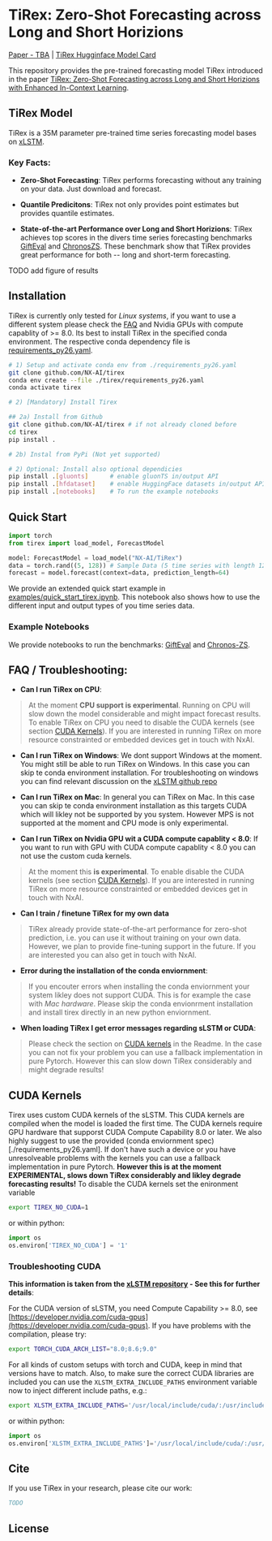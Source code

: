 # TiRex: Zero-Shot Forecasting across Long and Short Horizions

[Paper - TBA]() | [TiRex Hugginface Model Card](https://huggingface.co/NX-AI/TiRex)


This repository provides the pre-trained forecasting model TiRex introduced in the paper [TiRex: Zero-Shot Forecasting across Long and Short Horizions with Enhanced In-Context Learning]().


## TiRex Model

TiRex is a 35M parameter pre-trained time series forecasting model bases on [xLSTM](https://github.com/NX-AI/xlstm).

### Key Facts:

- **Zero-Shot Forecasting**: TiRex performs forecasting without any training on your data. Just download and forecast.

- **Quantile Predicitons**: TiRex not only provides point estimates but provides quantile estimates.

- **State-of-the-art Performance over Long and Short Horizions**: TiRex achieves top scores in the divers time series forecasting benchmarks [GiftEval](https://huggingface.co/spaces/Salesforce/GIFT-Eval) and [ChronosZS](https://huggingface.co/spaces/autogluon/fev-leaderboard). These benchmark show that TiRex provides great performance for both -- long and short-term forecasting.


TODO add figure of results


## Installation
TiRex is currently only tested for *Linux systems*, if you want to use a different system please check the [FAQ](#faq--troubleshooting) and Nvidia GPUs with compute capablity of >= 8.0.
Its best to install TiRex in the specified conda environment. The respective conda dependency file is [requirements_py26.yaml](./requirements_py26.yaml).

```sh
# 1) Setup and activate conda env from ./requirements_py26.yaml
git clone github.com/NX-AI/tirex
conda env create --file ./tirex/requirements_py26.yaml
conda activate tirex

# 2) [Mandatory] Install Tirex

## 2a) Install from Github
git clone github.com/NX-AI/tirex # if not already cloned before
cd tirex
pip install .

# 2b) Instal from PyPi (Not yet supported)

# 2) Optional: Install also optional dependicies
pip install .[gluonts]      # enable gluonTS in/output API
pip install .[hfdataset]    # enable HuggingFace datasets in/output API
pip install .[notebooks]    # To run the example notebooks
```


## Quick Start

```python
import torch
from tirex import load_model, ForecastModel

model: ForecastModel = load_model("NX-AI/TiRex")
data = torch.rand((5, 128)) # Sample Data (5 time series with length 128)
forecast = model.forecast(context=data, prediction_length=64)
```

We provide an extended quick start example in [examples/quick_start_tirex.ipynb](./examples/quick_start_tirex.ipynb).
This notebook also shows how to use the different input and output types of you time series data.

###  Example Notebooks

We provide notebooks to run the benchmarks: [GiftEval](./examples/gifteval/gifteval.ipynb) and [Chronos-ZS](./examples/chronos_zs/chronos_zs.ipynb).



## FAQ / Troubleshooting:

- **Can I run TiRex on CPU**:
> At the moment **CPU support is experimental**. 
Running on CPU will slow down the model considerable and might impact forecast results.
To enable TiRex on CPU you need to disable the CUDA kernels (see section [CUDA Kernels](#cuda-kernels)).
If you are interested in running TiRex on more resource constrainted or embedded devices get in touch with NxAI.

- **Can I run TiRex on Windows**:
We dont support Windows at the moment. You might still be able to run TiRex on Windows. In this case you can skip te conda environment installation. For troubleshooting on windows you can find relevant discussion on the [xLSTM github repo](https://github.com/NX-AI/xlstm/issues?q=is%3Aissue%20state%3Aopen%20windows)

- **Can I run TiRex on Mac**:
In general you can TiRex on Mac. In this case you can skip te conda environment installation as this targets CUDA which will likley not be supported by you system. However MPS is not supported at the moment and CPU mode is only experimental.

- **Can I run TiRex on Nvidia GPU wit a CUDA compute capablity < 8.0**:
If you want to run with GPU with CUDA compute capablity < 8.0 you can not use the custom cuda kernels.
> At the moment this **is experimental**. 
To enable disable the CUDA kernels (see section [CUDA Kernels](#cuda-kernels)).
If you are interested in running TiRex on more resource constrainted or embedded devices get in touch with NxAI.

- **Can I train / finetune TiRex for my own data**
> TiRex already provide state-of-the-art performance for zero-shot prediction, i.e. you can use it without training on your own data.
 However, we plan to provide fine-tuning support in the future. If you are interested you can also get in touch with NxAI.

- **Error during the installation of the conda enviornment**:
> If you encouter errors when installing the conda enviornment your system likley does not support CUDA. This is for example the case with *Mac hardware*. Please skip the conda envionrment installation and install tirex directly in an new python enviornment.

- **When loading TiRex I get error messages regarding sLSTM or CUDA**:
> Please check the section on [CUDA kernels](#cuda-kernels) in the Readme. In the case you can not fix your problem you can use a fallback implementation in pure Pytorch. However this can slow down TiRex considerably and might degrade results!



## CUDA Kernels

Tirex uses custom CUDA kernels of the sLSTM.
This CUDA kernels are compiled when the model is loaded the first time.
The CUDA kernels require GPU hardware that supporst CUDA Compute Capability 8.0 or later.
We also highly suggest to use the provided (conda enviornment spec)[./requirements_py26.yaml].
If don't have such a device or you have unresolveable problems with the kernels you can
use a fallback implementation in pure Pytorch.
**However this is at the moment **EXPERIMENTAL**, **slows** down TiRex considerably and likley **degrade forecasting** results!**
To disable the CUDA kernels set the enironment variable
```bash
export TIREX_NO_CUDA=1
```
or within python:

```python
import os
os.environ['TIREX_NO_CUDA'] = '1'
```

### Troubleshooting CUDA

**This information is taken from the 
[xLSTM repository](https://github.com/NX-AI/xlstm) - See this for further details**:

For the CUDA version of sLSTM, you need Compute Capability >= 8.0, see [https://developer.nvidia.com/cuda-gpus](https://developer.nvidia.com/cuda-gpus). If you have problems with the compilation, please try:
```bash
export TORCH_CUDA_ARCH_LIST="8.0;8.6;9.0"
```

For all kinds of custom setups with torch and CUDA, keep in mind that versions have to match. Also, to make sure the correct CUDA libraries are included you can use the `XLSTM_EXTRA_INCLUDE_PATHS` environment variable now to inject different include paths, e.g.:

```bash
export XLSTM_EXTRA_INCLUDE_PATHS='/usr/local/include/cuda/:/usr/include/cuda/'
```

or within python:

```python
import os
os.environ['XLSTM_EXTRA_INCLUDE_PATHS']='/usr/local/include/cuda/:/usr/include/cuda/'
```


## Cite

If you use TiRex in your research, please cite our work: 

```bibtex
TODO
```


## License